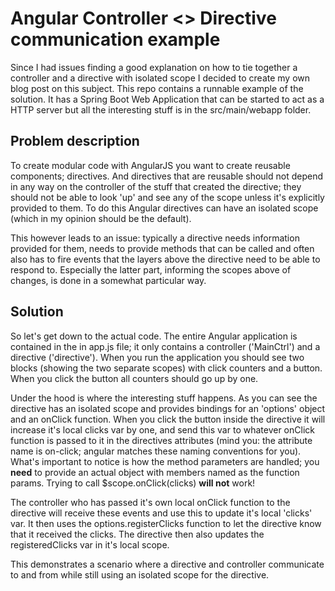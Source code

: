 # Angular Controller <> Directive communication example

Since I had issues finding a good explanation on how to tie together a controller and a directive with isolated scope I decided to create my own blog post on this subject. This repo contains a runnable example of the solution. It has a Spring Boot Web Application that can be started to act as a HTTP server but all the interesting stuff is in the src/main/webapp folder.

## Problem description

To create modular code with AngularJS you want to create reusable components; directives. And directives that are reusable should not depend in any way on the controller of the stuff that created the directive; they should not be able to look 'up' and see any of the scope unless it's explicitly provided to them. To do this Angular directives can have an isolated scope (which in my opinion should be the default).

This however leads to an issue: typically a directive needs information provided for them, needs to provide methods that can be called and often also has to fire events that the layers above the directive need to be able to respond to. Especially the latter part, informing the scopes above of changes, is done in a somewhat particular way.

## Solution

So let's get down to the actual code. The entire Angular application is contained in the in app.js file; it only contains a controller ('MainCtrl') and a directive ('directive'). When you run the application you should see two blocks (showing the two separate scopes) with click counters and a button. When you click the button all counters should go up by one.

Under the hood is where the interesting stuff happens. As you can see the directive has an isolated scope and provides bindings for an 'options' object and an onClick function. When you click the button inside the directive it will increase it's local clicks var by one, and send this var to whatever onClick function is passed to it in the directives attributes (mind you: the attribute name is on-click; angular matches these naming conventions for you). What's important to notice is how the method parameters are handled; you **need** to provide an actual object with members named as the function params. Trying to call $scope.onClick(clicks) **will not** work!

The controller who has passed it's own local onClick function to the directive will receive these events and use this to update it's local 'clicks' var. It then uses the options.registerClicks function to let the directive know that it received the clicks. The directive then also updates the registeredClicks var in it's local scope.

This demonstrates a scenario where a directive and controller communicate to and from while still using an isolated scope for the directive. 
